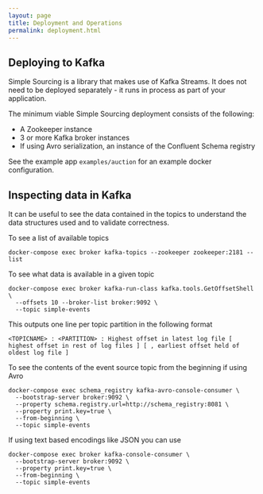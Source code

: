 ```yaml
---
layout: page
title: Deployment and Operations
permalink: deployment.html
---
```


## Deploying to Kafka

Simple Sourcing is a library that makes use of Kafka Streams. It does not need to be deployed separately - 
it runs in process as part of your application. 

The minimum viable Simple Sourcing deployment consists of the following:
* A Zookeeper instance
* 3 or more Kafka broker instances
* If using Avro serialization, an instance of the Confluent Schema registry

See the example app `examples/auction` for an example docker configuration.

## Inspecting data in Kafka

It can be useful to see the data contained in the topics to understand the data structures used and to validate correctness.

To see a list of available topics
```
docker-compose exec broker kafka-topics --zookeeper zookeeper:2181 --list
```

To see what data is available in a given topic
```
docker-compose exec broker kafka-run-class kafka.tools.GetOffsetShell \
  --offsets 10 --broker-list broker:9092 \
  --topic simple-events
```

This outputs one line per topic partition in the following format

```
<TOPICNAME> : <PARTITION> : Highest offset in latest log file [ highest offset in rest of log files ] [ , earliest offset held of oldest log file ]
```

To see the contents of the event source topic from the beginning if using Avro
```
docker-compose exec schema_registry kafka-avro-console-consumer \
  --bootstrap-server broker:9092 \
  --property schema.registry.url=http://schema_registry:8081 \
  --property print.key=true \
  --from-beginning \
  --topic simple-events
```

If using text based encodings like JSON you can use
```
docker-compose exec broker kafka-console-consumer \
  --bootstrap-server broker:9092 \
  --property print.key=true \
  --from-beginning \
  --topic simple-events
```
